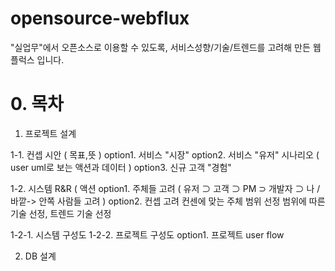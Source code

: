 # opensource-webflux
"실업무"에서 오픈소스로 이용할 수 있도록, 서비스성향/기술/트렌드를 고려해 만든 웹플럭스 입니다.


# 0. 목차
1. 프로젝트 설계

1-1. 컨셉 시안 ( 목표,뜻 ) 
option1. 서비스 "시장"
option2. 서비스 "유저" 시나리오 ( user uml로 보는 액션과 데이터 ) 
option3. 신규 고객 "경험"

1-2. 시스템 R&R ( 액션 
option1. 주체들 고려 ( 유저 ⊃ 고객 ⊃ PM ⊃ 개발자 ⊃ 나 / 바깥-> 안쪽 사람들 고려 )
option2. 컨셉 고려
컨센에 맞는 주체 범위 선정
범위에 따른 기술 선정, 트렌드 기술 선정

1-2-1. 시스템 구성도
1-2-2. 프로젝트 구성도
option1. 프로젝트 user flow

2. DB 설계





